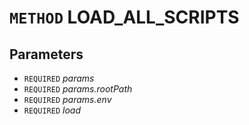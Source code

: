# `METHOD` LOAD_ALL_SCRIPTS

## Parameters
* `REQUIRED` *params*
* `REQUIRED` *params.rootPath*
* `REQUIRED` *params.env*
* `REQUIRED` *load*
